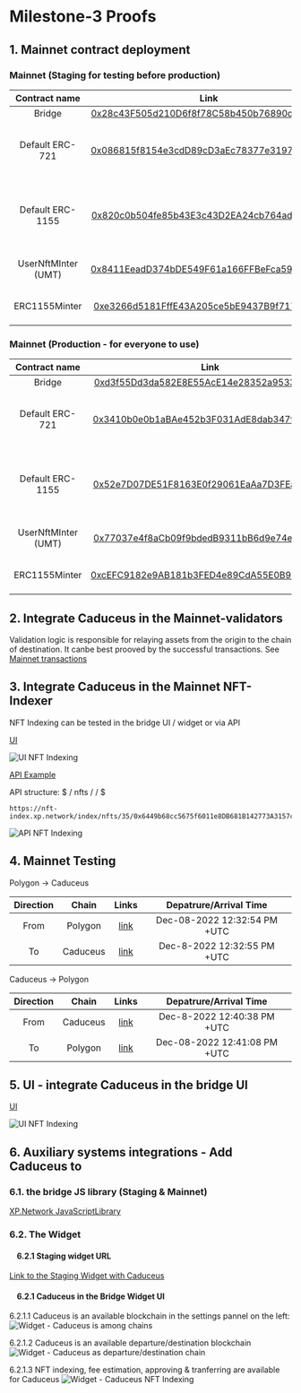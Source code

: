 # Milestone-3 Proofs

## 1. Mainnet contract deployment


### Mainnet (Staging for testing before production)

|Contract name|Link|Role|
|:-:|:-:|:-:|
|Bridge|[0x28c43F505d210D6f8f78C58b450b76890dc76F21](https://mainnet.scan.caduceus.foundation/address/0x28c43F505d210D6f8f78C58b450b76890dc76F21?p=1#transactions)|Contracts |
|Default ERC-721|[0x086815f8154e3cdD89cD3aEc78377e3197a572d0](https://mainnet.scan.caduceus.foundation/address/0x086815f8154e3cdD89cD3aEc78377e3197a572d0?p=1#transactions)|Ledger of the foreign ERC-721 tokens|
|Default ERC-1155|[0x820c0b504fe85b43E3c43D2EA24cb764ad78d52e](https://mainnet.scan.caduceus.foundation/address/0x820c0b504fe85b43E3c43D2EA24cb764ad78d52e?p=1#transactions)|Ledger of the foreign ERC-1155 tokens|
|UserNftMInter (UMT)|[0x8411EeadD374bDE549F61a166FFBeFca592bC60a](https://mainnet.scan.caduceus.foundation/address/0x8411EeadD374bDE549F61a166FFBeFca592bC60a?p=1#transactions)|ERC-721 for testing|
|ERC1155Minter|[0xe3266d5181FffE43A205ce5bE9437B9f717Bad84](https://mainnet.scan.caduceus.foundation/address/0xe3266d5181FffE43A205ce5bE9437B9f717Bad84?p=1#transactions)|ERC-1155 for testing|

### Mainnet (Production - for everyone to use)

|Contract name|Link|Role|
|:-:|:-:|:-:|
|Bridge|[0xd3f55Dd3da582E8E55AcE14e28352a95334E8feb](https://mainnet.scan.caduceus.foundation/address/0xd3f55Dd3da582E8E55AcE14e28352a95334E8feb?p=1#transactions)|Contracts |
|Default ERC-721|[0x3410b0e0b1aBAe452b3F031AdE8dab347f5Fb60b](https://mainnet.scan.caduceus.foundation/address/0x3410b0e0b1aBAe452b3F031AdE8dab347f5Fb60b?p=1#transactions)|Ledger of the foreign ERC-721 tokens|
|Default ERC-1155|[0x52e7D07DE51F8163E0f29061EaAa7D3FEaf6b47E](https://mainnet.scan.caduceus.foundation/address/0x52e7D07DE51F8163E0f29061EaAa7D3FEaf6b47E?p=1#transactions)|Ledger of the foreign ERC-1155 tokens|
|UserNftMInter (UMT)|[0x77037e4f8aCb09f9bdedB9311bB6d9e74ed44371](https://mainnet.scan.caduceus.foundation/address/0x77037e4f8aCb09f9bdedB9311bB6d9e74ed44371?p=1#transactions)|ERC-721 for testing|
|ERC1155Minter|[0xcEFC9182e9AB181b3FED4e89CdA55E0B9010aFe1](https://mainnet.scan.caduceus.foundation/address/0xcEFC9182e9AB181b3FED4e89CdA55E0B9010aFe1?p=1#transactions)|ERC-1155 for testing|

## 2. Integrate Caduceus in the Mainnet-validators

Validation logic is responsible for relaying assets from the origin to the chain of destination. It canbe best prooved by the successful transactions. See [Mainnet transactions](#4-extensive-testing-mainnet-transactions)


## 3. Integrate Caduceus in the Mainnet NFT-Indexer

NFT Indexing can be tested in the bridge UI / widget or via API

[UI](https://temporary.bridge.xp.network/connect)

![UI NFT Indexing](./assets/ui-nft-indexing.png)

[API Example](https://nft-index.xp.network/index/nfts/35/0x6449b68cc5675f6011e8DB681B142773A3157cb9)

API structure: $ <base-url> / nfts / <chain-nonce> / <user-address> $

```http
https://nft-index.xp.network/index/nfts/35/0x6449b68cc5675f6011e8DB681B142773A3157cb9
```

![API NFT Indexing](assets/api-nft-indexing.png)

## 4. Mainnet Testing

Polygon -> Caduceus

|Direction|Chain|Links|Depatrure/Arrival Time|
|:-:|:-:|:-:|:-:|
|From|Polygon|[link](https://polygonscan.com/tx/0xee581806a50fea2a42d389e0febe4e9c8483600fd469cece846c2a4c312482f9)|Dec-08-2022 12:32:54 PM +UTC|
|To|Caduceus|[link](https://mainnet.scan.caduceus.foundation/tx/0x98f43d11b8f17f5d996fefb1eaa2173d551854f96269626de3a646cbafb8cf97#)|Dec-8-2022 12:32:55 PM +UTC|

Caduceus -> Polygon

|Direction|Chain|Links|Depatrure/Arrival Time|
|:-:|:-:|:-:|:-:|
|From|Caduceus|[link](https://mainnet.scan.caduceus.foundation/tx/0x6f97fec1aa191b08445b1dd8c9d39132a25605f4b6ad96caa3f8458254fce200)|Dec-8-2022 12:40:38 PM +UTC|
|To|Polygon|[link](https://polygonscan.com/tx/0x47ccef827f06720d62d1d37dc44a7319c9bf59ae3bddefb2a328fc1778e4bd96)|Dec-08-2022 12:41:08 PM +UTC|


## 5. UI - integrate Caduceus in the bridge UI

[UI](https://temporary.bridge.xp.network/connect)

![UI NFT Indexing](./assets/bridge-ui.png)


## 6. Auxiliary systems integrations - Add Caduceus to

### 6.1. the bridge JS library (Staging & Mainnet)

[XP.Network JavaScriptLibrary](https://github.com/XP-NETWORK/xpjs/search?q=caduceus)

### 6.2. The Widget

#### &nbsp;&nbsp;&nbsp;&nbsp;6.2.1 Staging widget URL
[Link to the Staging Widget with Caduceus](https://widget-staging.xp.network/connect?widget=true&wsettings=true)

#### &nbsp;&nbsp;&nbsp;&nbsp;6.2.1 Caduceus in the Bridge Widget UI

6.2.1.1 Caduceus is an available blockchain in the settings pannel on the left:
![Widget - Caduceus is among chains](assets/widget-1.png)

6.2.1.2 Caduceus is an available departure/destination blockchain
![Widget - Caduceus as departure/destination chain](assets/widget-2.png)

6.2.1.3 NFT indexing, fee estimation, approving & tranferring are available for Caduceus
![Widget - Caduceus NFT Indexing](assets/widget-3.png)